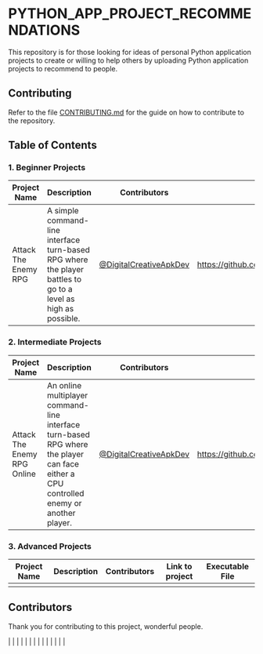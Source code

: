# PYTHON_APP_PROJECT_RECOMMENDATIONS

This repository is for those looking for ideas of personal Python application projects to create or willing to help
others by uploading Python application projects to recommend to people.

## Contributing

Refer to the file [CONTRIBUTING.md](https://github.com/DigitalCreativeApkDev/PYTHON_APP_PROJECT_RECOMMENDATIONS/blob/master/CONTRIBUTING.md) for the guide on how to contribute to the repository.

## Table of Contents

### 1. Beginner Projects

| **Project Name**     | **Description**                                                                                               | **Contributors**                                                   | Link to project                                                                                                                        | Executable File                                                                                                                                                                       |
|----------------------|---------------------------------------------------------------------------------------------------------------|--------------------------------------------------------------------|----------------------------------------------------------------------------------------------------------------------------------------|---------------------------------------------------------------------------------------------------------------------------------------------------------------------------------------|
| Attack The Enemy RPG | A simple command-line interface turn-based RPG where the player battles to go to a level as high as possible. | [@DigitalCreativeApkDev](https://github.com/DigitalCreativeApkDev) | https://github.com/DigitalCreativeApkDev/PYTHON_APP_PROJECT_RECOMMENDATIONS/tree/master/Beginner%20Projects/Attack%20The%20Enemy%20RPG | https://github.com/DigitalCreativeApkDev/PYTHON_APP_PROJECT_RECOMMENDATIONS/blob/master/Beginner%20Projects/Attack%20The%20Enemy%20RPG/dist/attack_the_enemy_rpg/attack_the_enemy_rpg |


### 2. Intermediate Projects

| **Project Name**            | **Description**                                                                                                                        | **Contributors**                                                   | **Link to project**                                                                                                                                 | **Executable File** |
|-----------------------------|----------------------------------------------------------------------------------------------------------------------------------------|--------------------------------------------------------------------|-----------------------------------------------------------------------------------------------------------------------------------------------------|---------------------|
| Attack The Enemy RPG Online | An online multiplayer command-line interface turn-based RPG where the player can face either a CPU controlled enemy or another player. | [@DigitalCreativeApkDev](https://github.com/DigitalCreativeApkDev) | https://github.com/DigitalCreativeApkDev/PYTHON_APP_PROJECT_RECOMMENDATIONS/tree/master/Intermediate%20Projects/Attack%20The%20Enemy%20RPG%20Online |                     |

### 3. Advanced Projects

| **Project Name** | **Description** | **Contributors** | **Link to project** | **Executable File** |
|------------------|-----------------|------------------|---------------------|---------------------|
|                  |                 |                  |                     |                     |

## Contributors

Thank you for contributing to this project, wonderful people.

| | | | | | |
| | | | | | |
